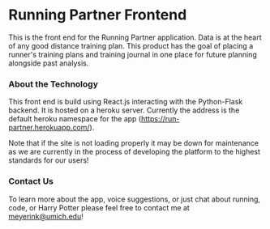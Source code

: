 # Running Partner Frontend
This is the front end for the Running Partner application. Data is at the heart of any good distance training plan. This product has the goal of placing a runner's training plans and training journal in one place for future planning alongside past analysis. 

### About the Technology
This front end is build using React.js interacting with the Python-Flask backend. It is hosted on a heroku server. Currently the address is the default heroku namespace for the app (https://run-partner.herokuapp.com/).

Note that if the site is not loading properly it may be down for maintenance as we are currently in the process of developing the platform to the highest standards for our users!

### Contact Us
To learn more about the app, voice suggestions, or just chat about running, code, or Harry Potter please feel free to contact me at meyerink@umich.edu!